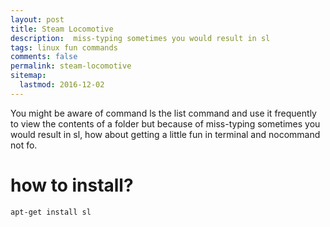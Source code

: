 ```yaml
---
layout: post
title: Steam Locomotive
description:  miss-typing sometimes you would result in sl
tags: linux fun commands
comments: false
permalink: steam-locomotive
sitemap:
  lastmod: 2016-12-02
---
```


You might be aware of command ls the list command and use it frequently to view the contents of a folder but because of miss-typing sometimes you would result in sl, how about getting a little fun in terminal and nocommand not fo.

how to install?
=============

```bash
apt-get install sl
```


 
